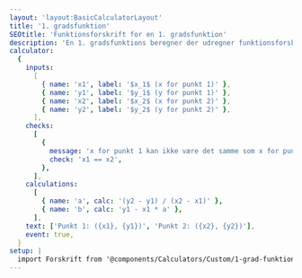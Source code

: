 ```yaml
---
layout: 'layout:BasicCalculatorLayout'
title: '1. gradsfunktion'
SEOtitle: 'Funktionsforskrift for en 1. gradsfunktion'
description: 'En 1. gradsfunktions beregner der udregner funktionsforskriften for en 1. gradsfunktion'
calculator:
  {
    inputs:
      [
        { name: 'x1', label: '$x_1$ (x for punkt 1)' },
        { name: 'y1', label: '$y_1$ (y for punkt 1)' },
        { name: 'x2', label: '$x_2$ (x for punkt 2)' },
        { name: 'y2', label: '$y_2$ (y for punkt 2)' },
      ],
    checks:
      [
        {
          message: 'x for punkt 1 kan ikke være det samme som x for punkt 2',
          check: 'x1 == x2',
        },
      ],
    calculations:
      [
        { name: 'a', calc: '(y2 - y1) / (x2 - x1)' },
        { name: 'b', calc: 'y1 - x1 * a' },
      ],
    text: ['Punkt 1: ({x1}, {y1})', 'Punkt 2: ({x2}, {y2})'],
    event: true,
  }
setup: |
  import Forskrift from '@components/Calculators/Custom/1-grad-funktion.svelte'
---
```


<Forskrift client:visible />
